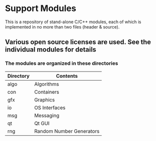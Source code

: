 # Support Modules

This is a repository of stand-alone C/C++ modules, each of which is
implemented in no more than two files (header & source).

## Various open source licenses are used.  See the individual modules for details

### The modules are organized in these directories

Directory | Contents
----------|---------
algo      | Algorithms
con       | Containers
gfx       | Graphics
io        | OS Interfaces
msg       | Messaging
qt        | Qt GUI
rng       | Random Number Generators
